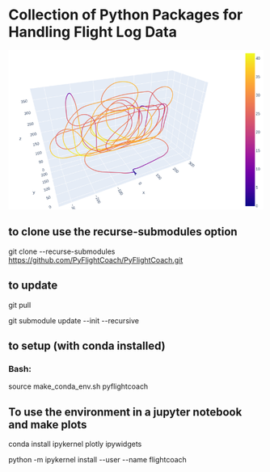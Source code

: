 # Collection of Python Packages for Handling Flight Log Data

![alt text](https://github.com/PyFlightCoach/PyFlightCoach/blob/main/FAI_P21.png?raw=true)

## to clone use the recurse-submodules option
git clone --recurse-submodules https://github.com/PyFlightCoach/PyFlightCoach.git

## to update
git pull

git submodule update --init --recursive

## to setup (with conda installed)
### Bash:
source make_conda_env.sh pyflightcoach

## To use the environment in a jupyter notebook and make plots
conda install ipykernel plotly ipywidgets

python -m ipykernel install --user --name flightcoach
